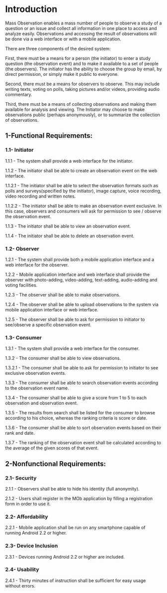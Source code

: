 # Introduction #


Mass Observation enables a mass number of people to observe a study of a question or an issue and collect all information in one place to access and analyze easily. Observations and accessing the result of observations will be done via a web interface or with a mobile application.

There are three components of the desired system:

First, there must be a means for a person (the initiator) to enter a study question (the observation event) and to make it available to a set of people (the observers). The initiator has the ability to choose the group by email, by direct permission, or simply make it public to everyone.

Second, there must be a means for observers to
observe. This may include writing texts, voting on polls, taking pictures and/or videos,
providing audio commentary.

Third, there must be a means of collecting observations and making them
available for analysis and viewing. The Initiator may choose to make observations public (perhaps
anonymously), or to summarize the collection of observations.



## 1-Functional Requirements: ##


### 1.1- Initiator ###

1.1.1 - The system shall provide a web interface for the initiator.

1.1.2 - The initiator shall be able to create an observation event on the web interface.

1.1.2.1 - The initiator shall be able to select the observation formats such as polls and surveys(specified by the initiator), image capture, voice recording, video recording and written notes.

1.1.2.2 - The initiator shall be able to make an observation event exclusive. In this case, observers and consumers will ask for permission to see / observe the observation event.

1.1.3 - The initiator shall be able to view an observation event.

1.1.4 - The initiator shall be able to delete an observation event.


### 1.2- Observer ###

1.2.1 - The system shall provide both a mobile application interface and a web interface for the observer.

1.2.2 - Mobile application interface and web interface shall provide the observer with photo-adding, video-adding, text-adding, audio-adding and voting facilities.

1.2.3 - The observer shall be able to make observations.

1.2.4 - The observer shall be able to upload observations to the system via mobile application interface or web interface.

1.2.5 - The observer shall be able to ask for permission to initiator to see/observe a specific observation event.

### 1.3- Consumer ###

1.3.1 - The system shall provide a web interface for the consumer.

1.3.2 - The consumer shall be able to view observations.

1.3.2.1 - The consumer shall be able to ask for permission to initiator to see exclusive observation events.

1.3.3 - The consumer shall be able to search observation events according to the observation event name.

1.3.4 - The consumer shall be able to give a score from 1 to 5 to each observation and observation event.

1.3.5 - The results from search shall be listed for the consumer to browse according to his choice, whereas the ranking criteria is score or date.

1.3.6 - The consumer shall be able to sort observation events based on their rank and date.

1.3.7 - The ranking of the observation event shall be calculated according to the average of the given scores of that event.

## 2-Nonfunctional Requirements: ##

### 2.1- Security ###

2.1.1 - Observers shall be able to hide his identity (full anonymity).

2.1.2 - Users shall register in the MOb application by filling a registration form in order to use it.

### 2.2- Affordability ###

2.2.1 - Mobile application shall be run on any smartphone capable of running Android 2.2 or higher.

### 2.3- Device Inclusion ###

2.3.1 - Devices running Android 2.2 or higher are included.

### 2.4- Usability ###

2.4.1 - Thirty minutes of instruction shall be sufficient for easy usage without errors.
